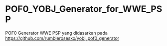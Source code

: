 # POF0_YOBJ_Generator_for_WWE_PSP
POF0 Generator WWE PSP yang didasarkan pada https://github.com/rumblerosesxx/yobj_pof0_generator
